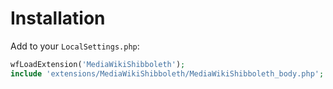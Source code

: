 # Installation
Add to your `LocalSettings.php`:

```php
wfLoadExtension('MediaWikiShibboleth');
include 'extensions/MediaWikiShibboleth/MediaWikiShibboleth_body.php';
```